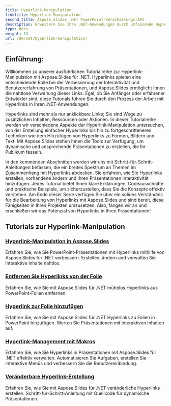 ```yaml
---
title: Hyperlink-Manipulation
linktitle: Hyperlink-Manipulation
second_title: Aspose.Slides .NET PowerPoint-Verarbeitungs-API
description: Erweitern Sie Ihre .NET-Anwendungen durch umfassende Hyperlink-Manipulation mit Aspose.Slides. Erfahren Sie, wie Sie Hyperlinks verwalten, interaktive Präsentationen erstellen und die Benutzerinteraktion mühelos steigern.
type: docs
weight: 13
url: /de/net/hyperlink-manipulation/
---
```


## Einführung:

Willkommen zu unserer ausführlichen Tutorialreihe zur Hyperlink-Manipulation mit Aspose.Slides für .NET. Hyperlinks spielen eine entscheidende Rolle bei der Verbesserung der Interaktivität und Benutzererfahrung von Präsentationen, und Aspose.Slides ermöglicht Ihnen die nahtlose Verwaltung dieser Links. Egal, ob Sie Anfänger oder erfahrener Entwickler sind, diese Tutorials führen Sie durch den Prozess der Arbeit mit Hyperlinks in Ihren .NET-Anwendungen.

Hyperlinks sind mehr als nur anklickbare Links; Sie sind Wege zu zusätzlichen Inhalten, Ressourcen oder Aktionen. In dieser Tutorialreihe werden wir verschiedene Aspekte der Hyperlink-Manipulation untersuchen, von der Erstellung einfacher Hyperlinks bis hin zu fortgeschritteneren Techniken wie dem Hinzufügen von Hyperlinks zu Formen, Bildern und Text. Mit Aspose.Slides stehen Ihnen die Tools zur Verfügung, um dynamische und ansprechende Präsentationen zu erstellen, die Ihr Publikum fesseln.

In den kommenden Abschnitten werden wir uns mit Schritt-für-Schritt-Anleitungen befassen, die ein breites Spektrum an Themen im Zusammenhang mit Hyperlinks abdecken. Sie erfahren, wie Sie Hyperlinks erstellen, vorhandene ändern und Ihren Präsentationen Interaktivität hinzufügen. Jedes Tutorial bietet Ihnen klare Erklärungen, Codeausschnitte und praktische Beispiele, um sicherzustellen, dass Sie die Konzepte effektiv verstehen. Am Ende dieser Serie verfügen Sie über ein solides Verständnis für die Bearbeitung von Hyperlinks mit Aspose.Slides und sind bereit, diese Fähigkeiten in Ihren Projekten umzusetzen. Also, fangen wir an und erschließen wir das Potenzial von Hyperlinks in Ihren Präsentationen!

## Tutorials zur Hyperlink-Manipulation
### [Hyperlink-Manipulation in Aspose.Slides](./hyperlink-manipulation/)
Erfahren Sie, wie Sie PowerPoint-Präsentationen mit Hyperlinks mithilfe von Aspose.Slides für .NET verbessern. Erstellen, ändern und verwalten Sie interaktive Inhalte nahtlos.
### [Entfernen Sie Hyperlinks von der Folie](./remove-hyperlinks/)
Erfahren Sie, wie Sie mit Aspose.Slides für .NET mühelos Hyperlinks aus PowerPoint-Folien entfernen.
### [Hyperlink zur Folie hinzufügen](./add-hyperlink/)
Erfahren Sie, wie Sie mit Aspose.Slides für .NET Hyperlinks zu Folien in PowerPoint hinzufügen. Werten Sie Präsentationen mit interaktiven Inhalten auf.
### [Hyperlink-Management mit Makros](./macro-hyperlink/)
Erfahren Sie, wie Sie Hyperlinks in Präsentationen mit Aspose.Slides für .NET effektiv verwalten. Automatisieren Sie Aufgaben, erstellen Sie interaktive Menüs und verbessern Sie die Benutzereinbindung.
### [Veränderbare Hyperlink-Erstellung](./mutable-hyperlink/)
Erfahren Sie, wie Sie mit Aspose.Slides für .NET veränderliche Hyperlinks erstellen. Schritt-für-Schritt-Anleitung mit Quellcode für dynamische Präsentationen.